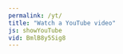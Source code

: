 ```yaml
---
permalink: /yt/
title: "Watch a YouTube video"
js: showYouTube
vid: BmlB8y5Sig8
---
```


<div id="embed" class="embed-container"></div>